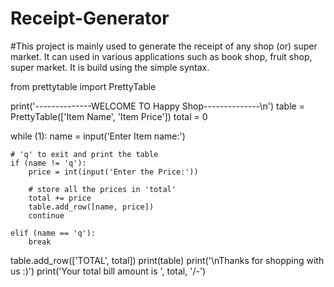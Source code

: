 # Receipt-Generator
#This project is mainly used to generate the receipt of any shop (or) super market. It can used in various applications such as book shop, fruit shop, super market. It is build using the simple syntax.



from prettytable import PrettyTable

print('--------------WELCOME TO Happy Shop--------------\n')
table = PrettyTable(['Item Name', 'Item Price'])
total = 0

while (1):
    name = input('Enter Item name:')

    # 'q' to exit and print the table
    if (name != 'q'):
        price = int(input('Enter the Price:'))

        # store all the prices in 'total'
        total += price
        table.add_row([name, price])
        continue

    elif (name == 'q'):
        break

table.add_row(['TOTAL', total])
print(table)
print('\nThanks for shopping with us :)')
print('Your total bill amount is ', total, '/-')
